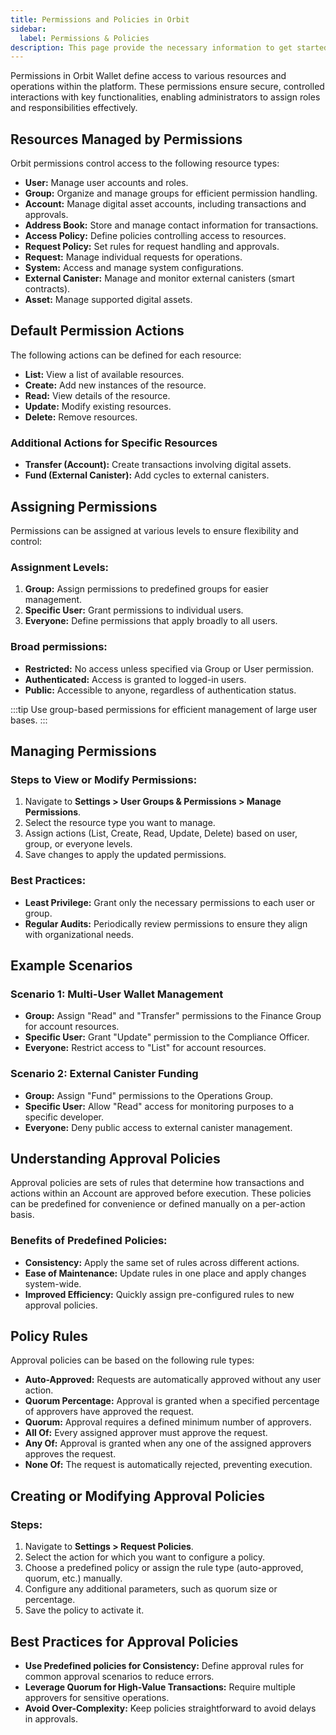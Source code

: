 ```yaml
---
title: Permissions and Policies in Orbit
sidebar:
  label: Permissions & Policies
description: This page provide the necessary information to get started with Orbit.
---
```


Permissions in Orbit Wallet define access to various resources and operations within the platform. These permissions ensure secure, controlled interactions with key functionalities, enabling administrators to assign roles and responsibilities effectively.

## **Resources Managed by Permissions**

Orbit permissions control access to the following resource types:

- **User:** Manage user accounts and roles.
- **Group:** Organize and manage groups for efficient permission handling.
- **Account:** Manage digital asset accounts, including transactions and approvals.
- **Address Book:** Store and manage contact information for transactions.
- **Access Policy:** Define policies controlling access to resources.
- **Request Policy:** Set rules for request handling and approvals.
- **Request:** Manage individual requests for operations.
- **System:** Access and manage system configurations.
- **External Canister:** Manage and monitor external canisters (smart contracts).
- **Asset:** Manage supported digital assets.

## **Default Permission Actions**

The following actions can be defined for each resource:

- **List:** View a list of available resources.
- **Create:** Add new instances of the resource.
- **Read:** View details of the resource.
- **Update:** Modify existing resources.
- **Delete:** Remove resources.

### **Additional Actions for Specific Resources**

- **Transfer (Account):** Create transactions involving digital assets.
- **Fund (External Canister):** Add cycles to external canisters.

## **Assigning Permissions**

Permissions can be assigned at various levels to ensure flexibility and control:

### **Assignment Levels:**

1. **Group:** Assign permissions to predefined groups for easier management.
2. **Specific User:** Grant permissions to individual users.
3. **Everyone:** Define permissions that apply broadly to all users.

### **Broad permissions:**

- **Restricted:** No access unless specified via Group or User permission.
- **Authenticated:** Access is granted to logged-in users.
- **Public:** Accessible to anyone, regardless of authentication status.

:::tip
Use group-based permissions for efficient management of large user bases.
:::

## **Managing Permissions**

### **Steps to View or Modify Permissions:**

1. Navigate to **Settings > User Groups & Permissions > Manage Permissions**.
2. Select the resource type you want to manage.
3. Assign actions (List, Create, Read, Update, Delete) based on user, group, or everyone levels.
4. Save changes to apply the updated permissions.

### **Best Practices:**

- **Least Privilege:** Grant only the necessary permissions to each user or group.
- **Regular Audits:** Periodically review permissions to ensure they align with organizational needs.

## **Example Scenarios**

### **Scenario 1: Multi-User Wallet Management**

- **Group:** Assign "Read" and "Transfer" permissions to the Finance Group for account resources.
- **Specific User:** Grant "Update" permission to the Compliance Officer.
- **Everyone:** Restrict access to "List" for account resources.

### **Scenario 2: External Canister Funding**

- **Group:** Assign "Fund" permissions to the Operations Group.
- **Specific User:** Allow "Read" access for monitoring purposes to a specific developer.
- **Everyone:** Deny public access to external canister management.

## **Understanding Approval Policies**

Approval policies are sets of rules that determine how transactions and actions within an Account are approved before execution. These policies can be predefined for convenience or defined manually on a per-action basis.

### **Benefits of Predefined Policies:**

- **Consistency:** Apply the same set of rules across different actions.
- **Ease of Maintenance:** Update rules in one place and apply changes system-wide.
- **Improved Efficiency:** Quickly assign pre-configured rules to new approval policies.

## **Policy Rules**

Approval policies can be based on the following rule types:

- **Auto-Approved:** Requests are automatically approved without any user action.
- **Quorum Percentage:** Approval is granted when a specified percentage of approvers have approved the request.
- **Quorum:** Approval requires a defined minimum number of approvers.
- **All Of:** Every assigned approver must approve the request.
- **Any Of:** Approval is granted when any one of the assigned approvers approves the request.
- **None Of:** The request is automatically rejected, preventing execution.

## **Creating or Modifying Approval Policies**

### **Steps:**

1. Navigate to **Settings > Request Policies**.
2. Select the action for which you want to configure a policy.
3. Choose a predefined policy or assign the rule type (auto-approved, quorum, etc.) manually.
4. Configure any additional parameters, such as quorum size or percentage.
5. Save the policy to activate it.

## **Best Practices for Approval Policies**

- **Use Predefined policies for Consistency:** Define approval rules for common approval scenarios to reduce errors.
- **Leverage Quorum for High-Value Transactions:** Require multiple approvers for sensitive operations.
- **Avoid Over-Complexity:** Keep policies straightforward to avoid delays in approvals.
